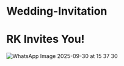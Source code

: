 # Wedding-Invitation 
# RK Invites You!
![WhatsApp Image 2025-09-30 at 15 37 30](https://github.com/user-attachments/assets/3626d5d1-0286-4e2b-afc5-07c2fbd56740)

